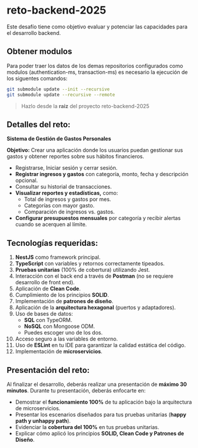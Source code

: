 # reto-backend-2025

Este desafío tiene como objetivo evaluar y potenciar las capacidades para el desarrollo backend.

## Obtener modulos

Para poder traer los datos de los demas repositorios configurados como modulos (authentication-ms, transaction-ms) es necesario la ejecución de los siguentes comandos:


```bash
git submodule update --init --recursive
git submodule update --recursive --remote
```

> Hazlo desde la **raiz** del proyecto reto-backend-2025

## Detalles del reto:

<b>Sistema de Gestión de Gastos Personales</b>

<b>Objetivo:</b> Crear una aplicación donde los usuarios puedan gestionar sus gastos y obtener reportes sobre sus hábitos financieros.

- Registrarse, Iniciar sesión y cerrar sesión.
- <b>Registrar ingresos y gastos</b> con categoría, monto, fecha y descripción opcional.
- Consultar su historial de transacciones.
- <b>Visualizar reportes y estadísticas,</b> como:
  - Total de ingresos y gastos por mes.
  - Categorías con mayor gasto.
  - Comparación de ingresos vs. gastos.
- <b>Configurar presupuestos mensuales</b> por categoría y recibir alertas cuando se acerquen al límite.

## Tecnologías requeridas:

1. <b>NestJS</b> como framework principal.
2. <b>TypeScript</b> con variables y retornos correctamente tipeados.
3. <b>Pruebas unitarias</b> (100% de cobertura) utilizando Jest.
4. Interacción con el back end a través de <b>Postman</b> (no se requiere desarrollo de front end).
5. Aplicación de <b>Clean Code</b>.
6. Cumplimiento de los principios <b>SOLID</b>.
7. Implementación de <b>patrones de diseño</b>.
8. Aplicación de la <b>arquitectura hexagonal</b> (puertos y adaptadores).
9. Uso de bases de datos:
   - <b>SQL</b> con TypeORM.
   - <b>NoSQL</b> con Mongoose ODM.
   - Puedes escoger uno de los dos.
10. Acceso seguro a las variables de entorno.
11. Uso de <b>ESLint</b> en tu IDE para garantizar la calidad estática del código.
12. Implementación de <b>microservicios</b>.

## Presentación del reto:

Al finalizar el desarrollo, deberás realizar una presentación de <b>máximo 30 minutos</b>. Durante tu presentación, deberás enfocarte en:

- Demostrar el <b>funcionamiento 100%</b> de tu aplicación bajo la arquitectura de microservicios.
- Presentar los escenarios diseñados para tus pruebas unitarias (<b>happy path y unhappy path</b>).
- Evidenciar la <b>cobertura del 100%</b> en tus pruebas unitarias.
- Explicar cómo aplicó los principios <b>SOLID, Clean Code y Patrones de Diseño</b>.
